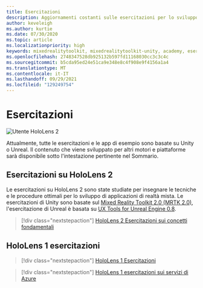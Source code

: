 ```yaml
---
title: Esercitazioni
description: Aggiornamenti costanti sulle esercitazioni per lo sviluppo di realtà mista offerte per HoloLens e i servizi di Azure.
author: keveleigh
ms.author: kurtie
ms.date: 07/30/2020
ms.topic: article
ms.localizationpriority: high
keywords: mixedrealitytoolkit, mixedrealitytoolkit-unity, academy, esercitazione, visore VR realtà mista, visore VR di windows mixed reality, visore per realtà virtuale, unity, unreal, HoloLens, ancoraggi nello spazio di Azure, servizi vocali di Azure
ms.openlocfilehash: 2748347528db925132b597fd11168030cc3c3c4c
ms.sourcegitcommit: b5cda95ed24e51ca9e348e8c4f908e9f4156a1a4
ms.translationtype: MT
ms.contentlocale: it-IT
ms.lasthandoff: 09/29/2021
ms.locfileid: "129249754"
---
```

# <a name="tutorials"></a>Esercitazioni

![Utente HoloLens 2](images/08_Tutorials.png)

Attualmente, tutte le esercitazioni e le app di esempio sono basate su Unity o Unreal. Il contenuto che viene sviluppato per altri motori e piattaforme sarà disponibile sotto l'intestazione pertinente nel Sommario.

## <a name="hololens-2-tutorials"></a>Esercitazioni su HoloLens 2

Le esercitazioni su HoloLens 2 sono state studiate per insegnare le tecniche e le procedure ottimali per lo sviluppo di applicazioni di realtà mista. Le esercitazioni di Unity sono basate sul [Mixed Reality Toolkit 2.0 (MRTK 2.0)](https://github.com/microsoft/MixedRealityToolkit-Unity), l'esercitazione di Unreal è basata su [UX Tools for Unreal Engine 0.8](https://github.com/microsoft/MixedReality-UXTools-Unreal).

> [!div class="nextstepaction"]
> [HoloLens 2 Esercitazioni sui concetti fondamentali](/learn/paths/beginner-hololens-2-tutorials/)

## <a name="hololens-1-tutorials"></a>HoloLens 1 esercitazioni

> [!div class="nextstepaction"]
> [HoloLens 1 Esercitazioni](tutorials/holograms-100.md)

> [!div class="nextstepaction"]
> [HoloLens 1 esercitazioni sui servizi di Azure](tutorials/mr-azure-301.md)

